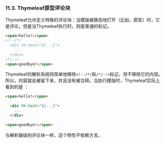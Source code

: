 ### 11.3. Thymeleaf原型评论块

Thymeleaf允许定义特殊的评论块：当模版被静态地打开（比如，原型）时，它是评论，但是当Thymeleaf执行时，则是普通的标记。
```html
<span>hello!</span>
<!--/*/
  <div th:text="${...}">
    ...
  </div>
/*/-->
<span>goodbye!</span>
```
Thymeleaf的解析系统将简单地移除`<!--/*/`和`/*/-->`标记，但不移除它的内容。所以，内容就会被留下来，并且没有被注释。当执行模版时，Thymeleaf实际上看到的是 ：
```html
<span>hello!</span>
 
  <div th:text="${...}">
    ...
  </div>
 
<span>goodbye!</span>
```
与解析器级别评论块一样，这个特性不依赖方言。